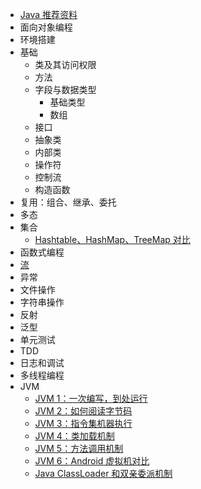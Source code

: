 
- [Java 推荐资料](./Java%20推荐资料.md)
- 面向对象编程
- 环境搭建
- 基础
  - 类及其访问权限
  - 方法
  - 字段与数据类型
    - 基础类型
    - 数组
  - 接口
  - 抽象类
  - 内部类
  - 操作符
  - 控制流
  - 构造函数
- 复用：组合、继承、委托
- 多态
- 集合
  - [Hashtable、HashMap、TreeMap 对比](./Hashtable、HashMap、TreeMap%20对比.md)
- 函数式编程
- [流](./Java%20Stream.md)
- 异常
- 文件操作
- 字符串操作
- 反射
- 泛型
- 单元测试
- TDD
- 日志和调试
- 多线程编程
- JVM
  - [JVM 1：一次编写，到处运行](./JVM%201：一次编写，到处运行.md)
  - [JVM 2：如何阅读字节码](./JVM%202：如何阅读字节码.md)
  - [JVM 3：指令集机器执行](./JVM%203：指令集及其执行.md)
  - [JVM 4：类加载机制](./JVM%204：类加载机制.md)
  - [JVM 5：方法调用机制](./JVM%205：方法调用机制.md)
  - [JVM 6：Android 虚拟机对比](./JVM%206：Android%20虚拟机对比.md)
  - [Java ClassLoader 和双亲委派机制](./Java%20ClassLoader%20和双亲委派机制.md)

